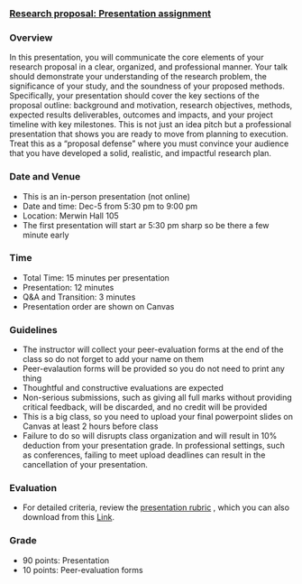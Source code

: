### [Research proposal: Presentation assignment](https://aselshall.github.io/rm/hw/presentation-hw)

### Overview
In this presentation, you will communicate the core elements of your research proposal in a clear, organized, and professional manner. Your talk should demonstrate your understanding of the research problem, the significance of your study, and the soundness of your proposed methods. Specifically, your presentation should cover the key sections of the proposal outline: background and motivation, research objectives, methods, expected results deliverables, outcomes and impacts, and your project timeline with key milestones. This is not just an idea pitch but a professional presentation that shows you are ready to move from planning to execution. Treat this as a “proposal defense” where you must convince your audience that you have developed a solid, realistic, and impactful research plan.

### Date and Venue
- This is an in-person presentation (not online)
- Date and time: Dec-5 from 5:30 pm to 9:00 pm 
- Location: Merwin Hall 105
- The first presentation will start ar 5:30 pm sharp so be there a few minute early

### Time
- Total Time: 15 minutes per presentation
- Presentation: 12 minutes
- Q&A and Transition: 3 minutes
- Presentation order are shown on Canvas

### Guidelines
- The instructor will collect your peer-evaluation forms at the end of the class so do not forget to add your name on them
- Peer-evalaution forms will be provided so you do not need to print any thing
- Thoughtful and constructive evaluations are expected
- Non-serious submissions, such as giving all full marks without providing critical feedback, will be discarded, and no credit will be provided
- This is a big class, so you need to upload your final powerpoint slides on Canvas at least 2 hours before class
- Failure to do so will disrupts class organization and will result in 10% deduction from your presentation grade. In professional settings, such as conferences, failing to meet upload deadlines can result in the cancellation of your presentation.

### Evaluation
- For detailed criteria, review the [presentation rubric](https://aselshall.github.io/rm/hw/presentation-rubric) , which you can also download from this [Link](https://aselshall.github.io/rm/hw/Presentation%20rubric.docx).

### Grade
- 90 points: Presentation
- 10 points: Peer-evaluation forms 
